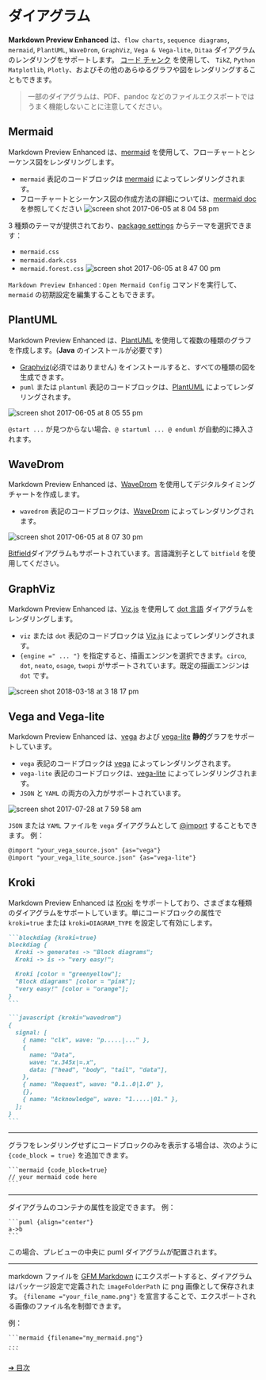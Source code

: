 # ダイアグラム

**Markdown Preview Enhanced** は、`flow charts`, `sequence diagrams`, `mermaid`, `PlantUML`, `WaveDrom`, `GraphViz`, `Vega & Vega-lite`, `Ditaa` ダイアグラムのレンダリングをサポートします。
[コード チャンク](ja-jp/code-chunk.md) を使用して、 `TikZ`, `Python Matplotlib`, `Plotly`、およびその他のあらゆるグラフや図をレンダリングすることもできます。

> 一部のダイアグラムは、PDF、pandoc などのファイルエクスポートではうまく機能しないことに注意してください。

## Mermaid

Markdown Preview Enhanced は、[mermaid](https://github.com/knsv/mermaid) を使用して、フローチャートとシーケンス図をレンダリングします。

- `mermaid` 表記のコードブロックは [mer​​maid](https://github.com/knsv/mermaid) によってレンダリングされます。
- フローチャートとシーケンス図の作成方法の詳細については、[mermaid doc](https://mermaid-js.github.io/mermaid) を参照してください
  ![screen shot 2017-06-05 at 8 04 58 pm](https://cloud.githubusercontent.com/assets/1908863/26809423/42afb410-4a2a-11e7-8a18-57e7c67caa9f.png)

3 種類のテーマが提供されており、[package settings](ja-jp/usages.md?id=package-settings) からテーマを選択できます：

- `mermaid.css`
- `mermaid.dark.css`
- `mermaid.forest.css`
  ![screen shot 2017-06-05 at 8 47 00 pm](https://cloud.githubusercontent.com/assets/1908863/26810274/555562d0-4a30-11e7-91ca-98742d6afbd5.png)

`Markdown Preview Enhanced：Open Mermaid Config` コマンドを実行して、`mermaid` の初期設定を編集することもできます。

## PlantUML

Markdown Preview Enhanced は、[PlantUML](https://plantuml.com/) を使用して複数の種類のグラフを作成します。(**Java** のインストールが必要です)

- [Graphviz](https://www.graphviz.org/)(必須ではありません) をインストールすると、すべての種類の図を生成できます。
- `puml` または `plantuml` 表記のコードブロックは、[PlantUML](https://plantuml.com/) によってレンダリングされます。

![screen shot 2017-06-05 at 8 05 55 pm](https://cloud.githubusercontent.com/assets/1908863/26809436/65414084-4a2a-11e7-91ee-7b03b0496513.png)

`@start ...` が見つからない場合、`@ startuml ... @ enduml` が自動的に挿入されます。

## WaveDrom

Markdown Preview Enhanced は、[WaveDrom](https://wavedrom.com/) を使用してデジタルタイミングチャートを作成します。

- `wavedrom` 表記のコードブロックは、[WaveDrom](https://github.com/drom/wavedrom) によってレンダリングされます。

![screen shot 2017-06-05 at 8 07 30 pm](https://cloud.githubusercontent.com/assets/1908863/26809462/9dc3eb96-4a2a-11e7-90e7-ad6bcb8dbdb1.png)

[Bitfield](https://github.com/wavedrom/bitfield)ダイアグラムもサポートされています。言語識別子として `bitfield` を使用してください。

## GraphViz

Markdown Preview Enhanced は、[Viz.js](https://github.com/mdaines/viz.js) を使用して [dot 言語](https://tinyurl.com/kjoouup) ダイアグラムをレンダリングします。

- `viz` または `dot` 表記のコードブロックは [Viz.js](https://github.com/mdaines/viz.js) によってレンダリングされます。
- `{engine =" ... "}` を指定すると、描画エンジンを選択できます。`circo`, `dot`, `neato`, `osage`, `twopi` がサポートされています。既定の描画エンジンは `dot` です。

![screen shot 2018-03-18 at 3 18 17 pm](https://user-images.githubusercontent.com/1908863/37570596-a565306e-2abf-11e8-8904-d73306f675ec.png)

## Vega and Vega-lite

Markdown Preview Enhanced は、[vega](https://vega.github.io/vega/) および [vega-lite](https://vega.github.io/vega-lite/) **静的**グラフをサポートしています。

- `vega` 表記のコードブロックは [vega](https://vega.github.io/vega/) によってレンダリングされます。
- `vega-lite` 表記のコードブロックは、[vega-lite](https://vega.github.io/vega-lite/) によってレンダリングされます。
- `JSON` と `YAML` の両方の入力がサポートされています。

![screen shot 2017-07-28 at 7 59 58 am](https://user-images.githubusercontent.com/1908863/28718265-d023e1c2-736a-11e7-8678-a29704f3a23c.png)

`JSON` または `YAML` ファイルを `vega` ダイアグラムとして [@import](ja-jp/file-imports.md) することもできます。
例：

```markdown
@import "your_vega_source.json" {as="vega"}
@import "your_vega_lite_source.json" {as="vega-lite"}
```

## Kroki

Markdown Preview Enhanced は [Kroki](https://kroki.io/) をサポートしており、さまざまな種類のダイアグラムをサポートしています。単にコードブロックの属性で `kroki=true` または `kroki=DIAGRAM_TYPE` を設定して有効にします。

````markdown
```blockdiag {kroki=true}
blockdiag {
  Kroki -> generates -> "Block diagrams";
  Kroki -> is -> "very easy!";

  Kroki [color = "greenyellow"];
  "Block diagrams" [color = "pink"];
  "very easy!" [color = "orange"];
}
```

```javascript {kroki="wavedrom"}
{
  signal: [
    { name: "clk", wave: "p.....|..." },
    {
      name: "Data",
      wave: "x.345x|=.x",
      data: ["head", "body", "tail", "data"],
    },
    { name: "Request", wave: "0.1..0|1.0" },
    {},
    { name: "Acknowledge", wave: "1.....|01." },
  ];
}
```
````

---

グラフをレンダリングせずにコードブロックのみを表示する場合は、次のように `{code_block = true}` を追加できます。

    ```mermaid {code_block=true}
    // your mermaid code here
    ```

---

ダイアグラムのコンテナの属性を設定できます。
例：

    ```puml {align="center"}
    a->b
    ```

この場合、プレビューの中央に puml ダイアグラムが配置されます。

---

markdown ファイルを [GFM Markdown](ja-jp/markdown.md) にエクスポートすると、ダイアグラムはパッケージ設定で定義された `imageFolderPath` に png 画像として保存されます。
`{filename ="your_file_name.png"}` を宣言することで、エクスポートされる画像のファイル名を制御できます。

例：

    ```mermaid {filename="my_mermaid.png"}
    ...
    ```

[➔ 目次](ja-jp/toc.md)
